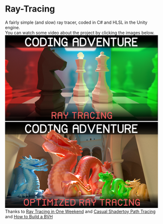 # Ray-Tracing
A fairly simple (and slow) ray tracer, coded in C# and HLSL in the Unity engine.<br>
You can watch some video about the project by clicking the images below.
[![Ray Tracing Video](https://raw.githubusercontent.com/SebLague/Images/master/Ray%20Tracing.jpg)](https://youtu.be/Qz0KTGYJtUk)
[![Ray Tracing Video](https://github.com/SebLague/Images/blob/master/bvh_thumb.jpg?raw=true)]([https://youtu.be/Qz0KTGYJtUk](https://www.youtube.com/watch?v=C1H4zIiCOaI))
Thanks to [Ray Tracing in One Weekend](https://raytracing.github.io) and [Casual Shadertoy Path Tracing](https://blog.demofox.org/2020/05/25/casual-shadertoy-path-tracing-1-basic-camera-diffuse-emissive/) and [How to Build a BVH](https://jacco.ompf2.com/2022/04/13/how-to-build-a-bvh-part-1-basics/)
